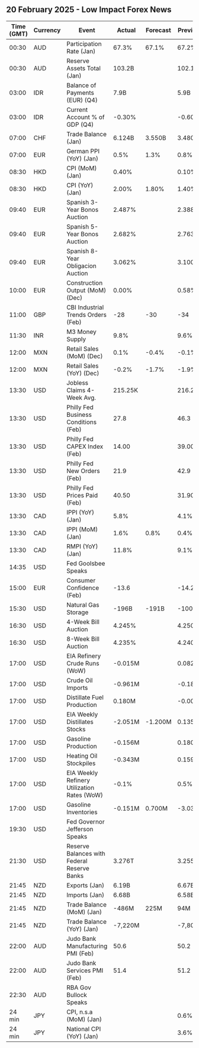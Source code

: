 ## 20 February 2025 - Low Impact Forex News

| Time (GMT) | Currency | Event | Actual | Forecast | Previous |
|------|----------|-------|--------|----------|----------|
| 00:30 | AUD | Participation Rate (Jan) | 67.3% | 67.1% | 67.2% |
| 00:30 | AUD | Reserve Assets Total (Jan) | 103.2B |  | 102.1B |
| 03:00 | IDR | Balance of Payments (EUR) (Q4) | 7.9B |  | 5.9B |
| 03:00 | IDR | Current Account % of GDP (Q4) | -0.30% |  | -0.60% |
| 07:00 | CHF | Trade Balance (Jan) | 6.124B | 3.550B | 3.480B |
| 07:00 | EUR | German PPI (YoY) (Jan) | 0.5% | 1.3% | 0.8% |
| 08:30 | HKD | CPI (MoM) (Jan) | 0.40% |  | 0.10% |
| 08:30 | HKD | CPI (YoY) (Jan) | 2.00% | 1.80% | 1.40% |
| 09:40 | EUR | Spanish 3-Year Bonos Auction | 2.487% |  | 2.388% |
| 09:40 | EUR | Spanish 5-Year Bonos Auction | 2.682% |  | 2.763% |
| 09:40 | EUR | Spanish 8-Year Obligacion Auction | 3.062% |  | 3.100% |
| 10:00 | EUR | Construction Output (MoM) (Dec) | 0.00% |  | 0.58% |
| 11:00 | GBP | CBI Industrial Trends Orders (Feb) | -28 | -30 | -34 |
| 11:30 | INR | M3 Money Supply | 9.8% |  | 9.6% |
| 12:00 | MXN | Retail Sales (MoM) (Dec) | 0.1% | -0.4% | -0.1% |
| 12:00 | MXN | Retail Sales (YoY) (Dec) | -0.2% | -1.7% | -1.9% |
| 13:30 | USD | Jobless Claims 4-Week Avg. | 215.25K |  | 216.25K |
| 13:30 | USD | Philly Fed Business Conditions (Feb) | 27.8 |  | 46.3 |
| 13:30 | USD | Philly Fed CAPEX Index (Feb) | 14.00 |  | 39.00 |
| 13:30 | USD | Philly Fed New Orders (Feb) | 21.9 |  | 42.9 |
| 13:30 | USD | Philly Fed Prices Paid (Feb) | 40.50 |  | 31.90 |
| 13:30 | CAD | IPPI (YoY) (Jan) | 5.8% |  | 4.1% |
| 13:30 | CAD | IPPI (MoM) (Jan) | 1.6% | 0.8% | 0.4% |
| 13:30 | CAD | RMPI (YoY) (Jan) | 11.8% |  | 9.1% |
| 14:35 | USD | Fed Goolsbee Speaks |  |  |  |
| 15:00 | EUR | Consumer Confidence (Feb) | -13.6 |  | -14.2 |
| 15:30 | USD | Natural Gas Storage | -196B | -191B | -100B |
| 16:30 | USD | 4-Week Bill Auction | 4.245% |  | 4.250% |
| 16:30 | USD | 8-Week Bill Auction | 4.235% |  | 4.240% |
| 17:00 | USD | EIA Refinery Crude Runs (WoW) | -0.015M |  | 0.082M |
| 17:00 | USD | Crude Oil Imports | -0.961M |  | -0.184M |
| 17:00 | USD | Distillate Fuel Production | 0.180M |  | -0.009M |
| 17:00 | USD | EIA Weekly Distillates Stocks | -2.051M | -1.200M | 0.135M |
| 17:00 | USD | Gasoline Production | -0.156M |  | 0.180M |
| 17:00 | USD | Heating Oil Stockpiles | -0.343M |  | 0.159M |
| 17:00 | USD | EIA Weekly Refinery Utilization Rates (WoW) | -0.1% |  | 0.5% |
| 17:00 | USD | Gasoline Inventories | -0.151M | 0.700M | -3.035M |
| 19:30 | USD | Fed Governor Jefferson Speaks |  |  |  |
| 21:30 | USD | Reserve Balances with Federal Reserve Banks | 3.276T |  | 3.255T |
| 21:45 | NZD | Exports (Jan) | 6.19B |  | 6.67B |
| 21:45 | NZD | Imports (Jan) | 6.68B |  | 6.58B |
| 21:45 | NZD | Trade Balance (MoM) (Jan) | -486M | 225M | 94M |
| 21:45 | NZD | Trade Balance (YoY) (Jan) | -7,220M |  | -7,800M |
| 22:00 | AUD | Judo Bank Manufacturing PMI (Feb) | 50.6 |  | 50.2 |
| 22:00 | AUD | Judo Bank Services PMI (Feb) | 51.4 |  | 51.2 |
| 22:30 | AUD | RBA Gov Bullock Speaks |  |  |  |
| 24 min | JPY | CPI, n.s.a (MoM) (Jan) |  |  | 0.6% |
| 24 min | JPY | National CPI (YoY) (Jan) |  |  | 3.6% |
